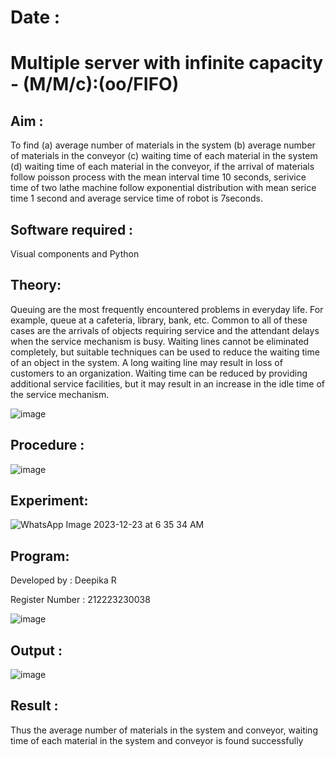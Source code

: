 # Date : 
# Multiple server with infinite capacity - (M/M/c):(oo/FIFO)
## Aim :
To find (a) average number of materials in the system (b) average number of materials in the conveyor (c) waiting time of each material in the system (d) waiting time of each material in the conveyor, if the arrival  of materials follow poisson process with the mean interval time 10 seconds, serivice time of two lathe machine follow exponential distribution with mean serice time 1 second and average service time of robot is 7seconds.

## Software required :
Visual components and Python

## Theory:
Queuing are the most frequently encountered problems in everyday life. For example, queue at a cafeteria, library, bank, etc. Common to all of these cases are the arrivals of objects requiring service and the attendant delays when the service mechanism is busy. Waiting lines cannot be eliminated completely, but suitable techniques can be used to reduce the waiting time of an object in the system. A long waiting line may result in loss of customers to an organization. Waiting time can be reduced by providing additional service facilities, but it may result in an increase in the idle time of the service mechanism.

![image](https://user-images.githubusercontent.com/103921593/203238035-1c8109bc-cbf2-4c77-baea-c5b682a752ef.png)

## Procedure :

![image](https://user-images.githubusercontent.com/103921593/203238265-176740b0-eae2-4772-90be-5449869ac9b0.png)




## Experiment:
![WhatsApp Image 2023-12-23 at 6 35 34 AM](https://github.com/deepika3095/Muttiple-capacity-with-infinite-capacity/assets/151625159/1e7ce726-2216-442c-8dde-e16bb4b07570)

## Program:
Developed by : Deepika R

Register Number : 212223230038



![image](https://github.com/deepika3095/Muttiple-capacity-with-infinite-capacity/assets/151625159/77073158-6fc3-4ac0-8cc8-1aee5a070936)



## Output :
![image](https://github.com/deepika3095/Muttiple-capacity-with-infinite-capacity/assets/151625159/2b0c0414-3a32-4af6-b57e-29915aa2569b)

## Result : 
Thus the average number of materials in the system and conveyor, waiting time of each material in the system and conveyor is found successfully

